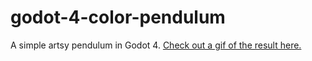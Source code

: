 # godot-4-color-pendulum

A simple artsy pendulum in Godot 4. [Check out a gif of the result here.](https://twitter.com/SanderVhove/status/1649452926203559958)
